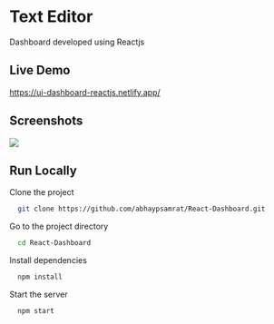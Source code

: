 
# Text Editor

Dashboard developed using Reactjs

## Live Demo

https://ui-dashboard-reactjs.netlify.app/

## Screenshots

![](/screenshot/main.png)

## Run Locally

Clone the project

```bash
  git clone https://github.com/abhaypsamrat/React-Dashboard.git
```

Go to the project directory

```bash
  cd React-Dashboard
```

Install dependencies

```bash
  npm install
```

Start the server

```bash
  npm start
```



